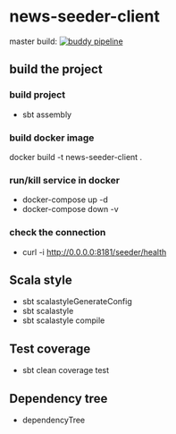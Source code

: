 # news-seeder-client

master build: [![buddy pipeline](https://app.buddy.works/ondrakuca/news-seeder-client/pipelines/pipeline/128097/badge.svg?token=6a057046609e24997a6d5517a0be2d38976615cd70fe3ff43bc4ba09fcc5aaa5 "buddy pipeline")](https://app.buddy.works/ondrakuca/news-seeder-client/pipelines/pipeline/128097)

## build the project

### build project
- sbt assembly

### build docker image
docker build -t news-seeder-client .

### run/kill service in docker
- docker-compose up -d
- docker-compose down -v

### check the connection
- curl -i http://0.0.0.0:8181/seeder/health

##  Scala style
- sbt scalastyleGenerateConfig
- sbt scalastyle
- sbt scalastyle compile

## Test coverage
- sbt clean coverage test

## Dependency tree
- dependencyTree
